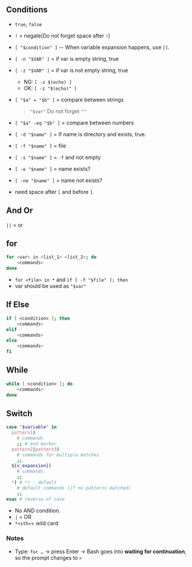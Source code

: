 ## Conditions

* `true`, `false`
* `!` = negate(Do not forget space after `!`)
* `[ "$condition" ]` -- When variable expansion happens, use `[]`.

* `[ -n "$VAR" ]` = if var is empty string, true
* `[ -z "$VAR" ]` = if var is not empty string, true
  * NG: `[ -z $(echo) ]`
  * OK: `[ -z "$(echo)" ]`

* `[ "$a" = "$b" ]` = compare between strings
  > `"$var"` Do not forget `""`
* `[ "$a" -eq "$b" ]` = compare between numbers

*  `[ -d "$name" ]` = If name is directory and exists, true.
* `[ -f "$name" ]` = file
* `[ -s "$name" ]` = `-f` and not empty
* `[ -e "$name" ]` = name exists?
* `[ -ne "$name" ]` = name not exists?
* need space after `[` and before `]`.

## And Or

`||` = or

## for

```bash
for <var> in <list_1> <list_2>; do
    <commands>
done
```

* `for <file> in *` and  `if [ -f "$file" ]; then`
* var should be used as `"$var"`

## If Else

```bash
if [ <condition> ]; then
    <commands>
elif
    <commands>
else
    <commands>
fi
```

## While
```bash
while [ <condition> ]; do
    <commands>
done
```

## Switch
```bash
case "$variable" in
  pattern1)
    # commands
    ;; # end marker
  pattern2|pattern3)
    # commands for multiple matches
    ;;
  ${v_expansion})
    # commands
    ;;
  *) # *) : default
    # default commands (if no patterns matched)
    ;;
esac # reverse of case
```

* No AND condition.
* `|` = OR
* `*<sth>`= wild card

### Notes
* Type: `for …` → press Enter
→ Bash goes into **waiting for continuation**, so the prompt changes to `>`
